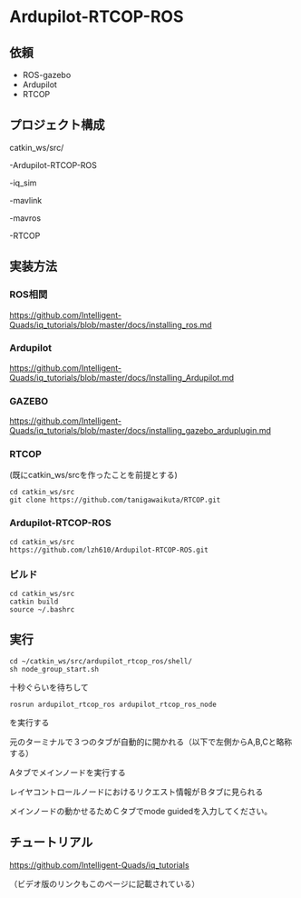 # Ardupilot-RTCOP-ROS

## 依頼
- ROS-gazebo
- Ardupilot
- RTCOP

## プロジェクト構成
catkin_ws/src/
 
 -Ardupilot-RTCOP-ROS
 
 -iq_sim
 
 -mavlink 
 
 -mavros
 
 -RTCOP

## 実装方法

### ROS相関
https://github.com/Intelligent-Quads/iq_tutorials/blob/master/docs/installing_ros.md

### Ardupilot
https://github.com/Intelligent-Quads/iq_tutorials/blob/master/docs/Installing_Ardupilot.md

### GAZEBO
https://github.com/Intelligent-Quads/iq_tutorials/blob/master/docs/installing_gazebo_arduplugin.md

### RTCOP
(既にcatkin_ws/srcを作ったことを前提とする)
```
cd catkin_ws/src
git clone https://github.com/tanigawaikuta/RTCOP.git
```

### Ardupilot-RTCOP-ROS
```
cd catkin_ws/src
https://github.com/lzh610/Ardupilot-RTCOP-ROS.git
```

### ビルド
```
cd catkin_ws/src
catkin build
source ~/.bashrc
```

## 実行

```
cd ~/catkin_ws/src/ardupilot_rtcop_ros/shell/
sh node_group_start.sh
```

十秒ぐらいを待ちして

```
rosrun ardupilot_rtcop_ros ardupilot_rtcop_ros_node
```

を実行する

元のターミナルで３つのタブが自動的に開かれる（以下で左側からA,B,Cと略称する）

Aタブでメインノードを実行する

レイヤコントロールノードにおけるリクエスト情報がＢタブに見られる

メインノードの動かせるためＣタブでmode guidedを入力してください。

## チュートリアル

https://github.com/Intelligent-Quads/iq_tutorials

（ビデオ版のリンクもこのページに記載されている）
